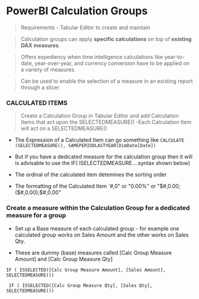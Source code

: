 # PowerBI  Calculation Groups

> Requirements - Tabular Editor to create and maintain

> Calculation groups can apply **specific calculations** on top of **existing DAX measures**. 

> Offers expediency when time intelligence calculations like year-to-date, year-over-year, and currency conversion have to be applied on a variety of measures.

> Can be used to enable the selection of a measure in an existing report through a slicer.

### CALCULATED ITEMS
> Create a Calculation Group in Tabular Editor and add Calculation Items that act upon the SELECTEDMEASURE()
-Each Calculation Item will act on a SELECTEDMEASURE()
- The Expression of a Calculated Item can go something like 
 `CALCULATE (SELECTEDMEASURE(), SAMEPERIODLASTYEAR(DimDate[Date])`

- But if you have a dedicated measure for the calculation group then it will is advisable to use the IF( ISELECTEDMEASURE....syntax shown below)

- The ordinal of the calculated item detemines the sorting order 

- The formatting of the Calculated Item
  `#,0" or "0.00%" or "\$#,0.00;(\$#,0.00);\$#,0.00"


### Create a measure within the Calculation Group for a dedicated measure for a group
- Set up a Base measure of each calculated group - for example one calculated group works on Sales Amount and the other works on Sales Qty.

- These are dummy (base) measures called [Calc Group Measure Amount] and [Calc Group Measure Qty]
 
 `IF ( ISSELECTED([Calc Group Measure Amount], [Sales Amount], SELECTEDMEASURE())`

` IF ( ISSELECTED([Calc Group Measure Qty], [Sales Qty], SELECTEDMEASURE())`
 
 
 
